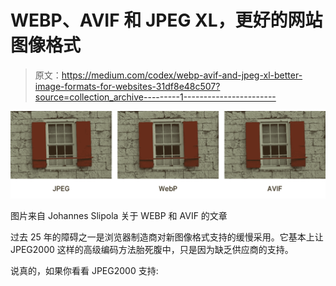 # WEBP、AVIF 和 JPEG XL，更好的网站图像格式

> 原文：<https://medium.com/codex/webp-avif-and-jpeg-xl-better-image-formats-for-websites-31df8e48c507?source=collection_archive---------1----------------------->

![](img/ac0c1d3d80628cdb35126679948de712.png)

图片来自 Johannes Slipola 关于 WEBP 和 AVIF 的文章

过去 25 年的障碍之一是浏览器制造商对新图像格式支持的缓慢采用。它基本上让 JPEG2000 这样的高级编码方法胎死腹中，只是因为缺乏供应商的支持。

说真的，如果你看看 JPEG2000 支持: